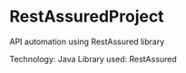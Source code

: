 # RestAssuredProject
API automation using RestAssured library

Technology: Java
Library used: RestAssured 
